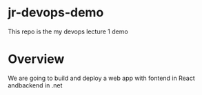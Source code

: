 # jr-devops-demo
This repo is the my devops lecture 1 demo

# Overview
We are going to build and deploy a web app with fontend in React andbackend in .net
